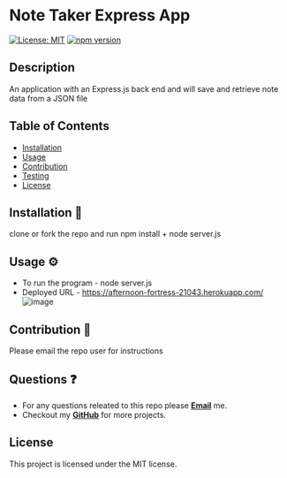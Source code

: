 # Note Taker Express App

[![License: MIT](https://img.shields.io/badge/License-MIT-yellow.svg)](https://opensource.org/licenses/MIT)
[![npm version](https://badge.fury.io/js/npm.svg)](https://badge.fury.io/js/npm)

## Description
An application with an Express.js back end and will save and retrieve note data from a JSON file

## Table of Contents
* [Installation](#installation)
* [Usage](#usage)
* [Contribution](#contribution)
* [Testing](#testing)
* [License](#license)

## Installation 🧰
clone or fork the repo and run npm install + node server.js

## Usage ⚙️
* To run the program - node server.js
* Deployed URL - https://afternoon-fortress-21043.herokuapp.com/
![image](https://user-images.githubusercontent.com/120421650/229385557-dcf1f61f-773a-43ee-b7ba-8af669b24b32.png)

## Contribution 🙏
Please email the repo user for instructions

## Questions ❓
* For any questions releated to this repo please [**Email**](mailto:aaturner1995@gmail.com) me.
* Checkout my [**GitHub**](https://github.com/aturner1995) for more projects.

## License

This project is licensed under the MIT license.
